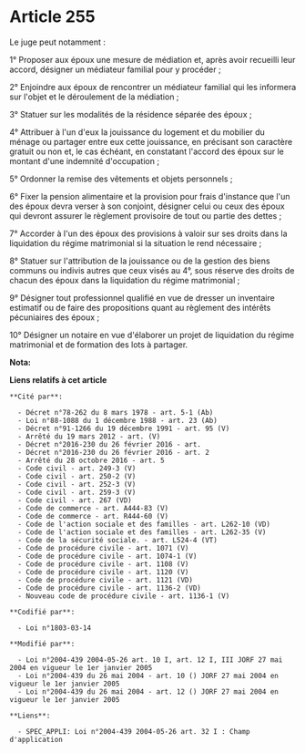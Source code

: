 # Article 255

Le juge peut notamment :

1° Proposer aux époux une mesure de médiation et, après avoir recueilli leur accord, désigner un médiateur familial pour y
procéder ;

2° Enjoindre aux époux de rencontrer un médiateur familial qui les informera sur l'objet et le déroulement de la médiation ;

3° Statuer sur les modalités de la résidence séparée des époux ;

4° Attribuer à l'un d'eux la jouissance du logement et du mobilier du ménage ou partager entre eux cette jouissance, en
précisant son caractère gratuit ou non et, le cas échéant, en constatant l'accord des époux sur le montant d'une indemnité
d'occupation ;

5° Ordonner la remise des vêtements et objets personnels ;

6° Fixer la pension alimentaire et la provision pour frais d'instance que l'un des époux devra verser à son conjoint,
désigner celui ou ceux des époux qui devront assurer le règlement provisoire de tout ou partie des dettes ;

7° Accorder à l'un des époux des provisions à valoir sur ses droits dans la liquidation du régime matrimonial si la situation
le rend nécessaire ;

8° Statuer sur l'attribution de la jouissance ou de la gestion des biens communs ou indivis autres que ceux visés au 4°, sous
réserve des droits de chacun des époux dans la liquidation du régime matrimonial ;

9° Désigner tout professionnel qualifié en vue de dresser un inventaire estimatif ou de faire des propositions quant au
règlement des intérêts pécuniaires des époux ;

10° Désigner un notaire en vue d'élaborer un projet de liquidation du régime matrimonial et de formation des lots à partager.

**Nota:**



**Liens relatifs à cet article**

	**Cité par**:

	  - Décret n°78-262 du 8 mars 1978 - art. 5-1 (Ab)
	  - Loi n°88-1088 du 1 décembre 1988 - art. 23 (Ab)
	  - Décret n°91-1266 du 19 décembre 1991 - art. 95 (V)
	  - Arrêté du 19 mars 2012 - art. (V)
	  - Décret n°2016-230 du 26 février 2016 - art.
	  - Décret n°2016-230 du 26 février 2016 - art. 2
	  - Arrêté du 28 octobre 2016 - art. 5
	  - Code civil - art. 249-3 (V)
	  - Code civil - art. 250-2 (V)
	  - Code civil - art. 252-3 (V)
	  - Code civil - art. 259-3 (V)
	  - Code civil - art. 267 (VD)
	  - Code de commerce - art. A444-83 (V)
	  - Code de commerce - art. R444-60 (V)
	  - Code de l'action sociale et des familles - art. L262-10 (VD)
	  - Code de l'action sociale et des familles - art. L262-35 (V)
	  - Code de la sécurité sociale. - art. L524-4 (VT)
	  - Code de procédure civile - art. 1071 (V)
	  - Code de procédure civile - art. 1074-1 (V)
	  - Code de procédure civile - art. 1108 (V)
	  - Code de procédure civile - art. 1120 (V)
	  - Code de procédure civile - art. 1121 (VD)
	  - Code de procédure civile - art. 1136-2 (VD)
	  - Nouveau code de procédure civile - art. 1136-1 (V)

	**Codifié par**:

	  - Loi n°1803-03-14

	**Modifié par**:

	  - Loi n°2004-439 2004-05-26 art. 10 I, art. 12 I, III JORF 27 mai 2004 en vigueur le 1er janvier 2005
	  - Loi n°2004-439 du 26 mai 2004 - art. 10 () JORF 27 mai 2004 en vigueur le 1er janvier 2005
	  - Loi n°2004-439 du 26 mai 2004 - art. 12 () JORF 27 mai 2004 en vigueur le 1er janvier 2005

	**Liens**:

	  - SPEC_APPLI: Loi n°2004-439 2004-05-26 art. 32 I : Champ d'application
